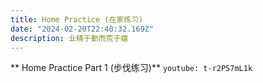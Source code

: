 ```yaml
---
title: Home Practice (在家练习)
date: "2024-02-20T22:40:32.169Z"
description: 业精于勤而荒于嬉
---
```

** Home Practice Part 1 (步伐练习)**
`youtube: t-r2PS7mL1k `

